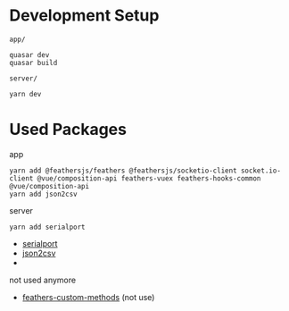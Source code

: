 <!--lint disable list-item-indent-->
<!--lint disable list-item-bullet-indent-->

# Development Setup

`app/`
```
quasar dev
quasar build
```

`server/`
```
yarn dev
```


# Used Packages

app
```
yarn add @feathersjs/feathers @feathersjs/socketio-client socket.io-client @vue/composition-api feathers-vuex feathers-hooks-common @vue/composition-api
yarn add json2csv
```

server
```
yarn add serialport
```

- [serialport](https://serialport.io/docs/guide-usage)
- [json2csv](https://mircozeiss.com/json2csv/)
- []()

not used anymore
- [feathers-custom-methods](https://github.com/arve0/feathers-custom-methods) (not use)
